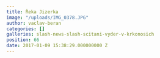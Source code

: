 ```yaml
---
title: Řeka Jizerka
image: "/uploads/IMG_0378.JPG"
author: vaclav-beran
categories: []
galleries: slash-news-slash-scitani-vyder-v-krkonosich
position: 66
date: 2017-01-09 15:38:29.000000000 Z
---
```

